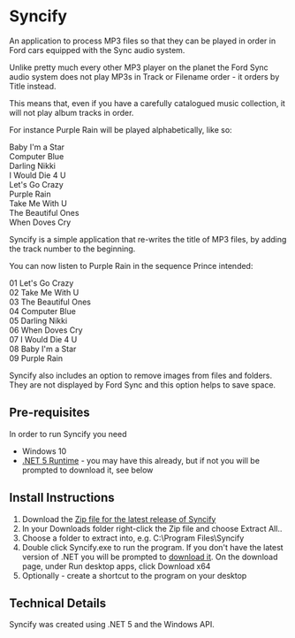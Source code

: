 # Syncify
An application to process MP3 files so that they can be played in order in Ford cars equipped with the Sync audio system.

Unlike pretty much every other MP3 player on the planet the Ford Sync audio system does not play MP3s in Track or Filename order - it orders by Title instead.

This means that, even if you have a carefully catalogued music collection, it will not play album tracks in order.

For instance Purple Rain will be played alphabetically, like so:

Baby I'm a Star<br/>
Computer Blue<br/>
Darling Nikki<br/>
I Would Die 4 U<br/>
Let's Go Crazy<br/>
Purple Rain<br/>
Take Me With U<br/>
The Beautiful Ones<br/>
When Doves Cry

Syncify is a simple application that re-writes the title of MP3 files, by adding the track number to the beginning.

You can now listen to Purple Rain in the sequence Prince intended:

01 Let's Go Crazy<br/>
02 Take Me With U<br/>
03 The Beautiful Ones<br/>
04 Computer Blue<br/>
05 Darling Nikki<br/>
06 When Doves Cry<br/>
07 I Would Die 4 U<br/>
08 Baby I'm a Star<br/>
09 Purple Rain

Syncify also includes an option to remove images from files and folders. They are not displayed by Ford Sync and this option helps to save space.

## Pre-requisites
In order to run Syncify you need
- Windows 10
- [.NET 5 Runtime](https://dotnet.microsoft.com/download/dotnet/5.0/runtime) - you may have this already, but if not you will be prompted to download it, see below

## Install Instructions
1) Download the [Zip file for the latest release of Syncify](https://github.com/CultureBMo/Syncify/releases/download/v3.0/Syncify.3.0.0.0.zip)
2) In your Downloads folder right-click the Zip file and choose Extract All..
3) Choose a folder to extract into, e.g. C:\Program Files\Syncify
4) Double click Syncify.exe to run the program. If you don't have the latest version of .NET you will be prompted to [download it](https://dotnet.microsoft.com/download/dotnet/5.0/runtime). On the download page, under Run desktop apps, click Download x64
5) Optionally - create a shortcut to the program on your desktop

## Technical Details
Syncify was created using .NET 5 and the Windows API.
